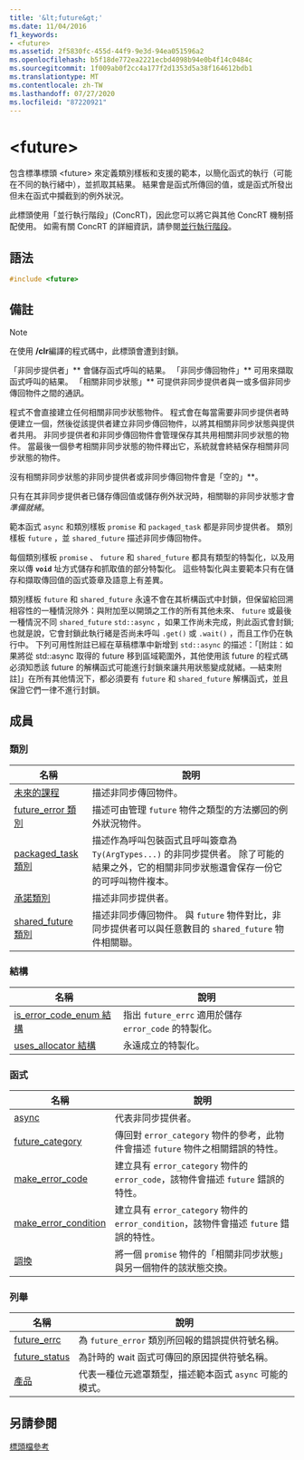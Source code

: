 ```yaml
---
title: '&lt;future&gt;'
ms.date: 11/04/2016
f1_keywords:
- <future>
ms.assetid: 2f5830fc-455d-44f9-9e3d-94ea051596a2
ms.openlocfilehash: b5f18de772ea2221ecbd4098b94e0b4f14c0484c
ms.sourcegitcommit: 1f009ab0f2cc4a177f2d1353d5a38f164612bdb1
ms.translationtype: MT
ms.contentlocale: zh-TW
ms.lasthandoff: 07/27/2020
ms.locfileid: "87220921"
---
```

# <a name="ltfuturegt"></a>&lt;future&gt;

包含標準標頭 \<future> 來定義類別樣板和支援的範本，以簡化函式的執行（可能在不同的執行緒中），並抓取其結果。 結果會是函式所傳回的值，或是函式所發出但未在函式中攔截到的例外狀況。

此標頭使用「並行執行階段」(ConcRT)，因此您可以將它與其他 ConcRT 機制搭配使用。 如需有關 ConcRT 的詳細資訊，請參閱[並行執行階段](../parallel/concrt/concurrency-runtime.md)。

## <a name="syntax"></a>語法

```cpp
#include <future>
```

## <a name="remarks"></a>備註

> [!NOTE]
> 在使用 **/clr**編譯的程式碼中，此標頭會遭到封鎖。

「非同步提供者」** 會儲存函式呼叫的結果。 「非同步傳回物件」** 可用來擷取函式呼叫的結果。 「相關非同步狀態」** 可提供非同步提供者與一或多個非同步傳回物件之間的通訊。

程式不會直接建立任何相關非同步狀態物件。 程式會在每當需要非同步提供者時便建立一個，然後從該提供者建立非同步傳回物件，以將其相關非同步狀態與提供者共用。 非同步提供者和非同步傳回物件會管理保存其共用相關非同步狀態的物件。 當最後一個參考相關非同步狀態的物件釋出它，系統就會終結保存相關非同步狀態的物件。

沒有相關非同步狀態的非同步提供者或非同步傳回物件會是「空的」**。

只有在其非同步提供者已儲存傳回值或儲存例外狀況時，相關聯的非同步狀態才會*準備就緒*。

範本函式 `async` 和類別樣板 `promise` 和 `packaged_task` 都是非同步提供者。 類別樣板 `future` ，並 `shared_future` 描述非同步傳回物件。

每個類別樣板 `promise` 、 `future` 和 `shared_future` 都具有類型的特製化，以及用來以傳 **`void`** 址方式儲存和抓取值的部分特製化。 這些特製化與主要範本只有在儲存和擷取傳回值的函式簽章及語意上有差異。

類別樣板 `future` 和 `shared_future` 永遠不會在其析構函式中封鎖，但保留給回溯相容性的一種情況除外：與附加至以開頭之工作的所有其他未來、 `future` 或最後一種情況不同 `shared_future` `std::async` ，如果工作尚未完成，則此函式會封鎖; 也就是說，它會封鎖此執行緒是否尚未呼叫 `.get()` 或 `.wait()` ，而且工作仍在執行中。 下列可用性附註已經在草稿標準中新增到 `std::async` 的描述：「[附註：如果將從 std::async 取得的 future 移到區域範圍外，其他使用該 future 的程式碼必須知悉該 future 的解構函式可能進行封鎖來讓共用狀態變成就緒。—結束附註]」在所有其他情況下，都必須要有 `future` 和 `shared_future` 解構函式，並且保證它們一律不進行封鎖。

## <a name="members"></a>成員

### <a name="classes"></a>類別

|名稱|說明|
|----------|-----------------|
|[未來的課程](../standard-library/future-class.md)|描述非同步傳回物件。|
|[future_error 類別](../standard-library/future-error-class.md)|描述可由管理 `future` 物件之類型的方法擲回的例外狀況物件。|
|[packaged_task 類別](../standard-library/packaged-task-class.md)|描述作為呼叫包裝函式且呼叫簽章為 `Ty(ArgTypes...)` 的非同步提供者。 除了可能的結果之外，它的相關非同步狀態還會保存一份它的可呼叫物件複本。|
|[承諾類別](../standard-library/promise-class.md)|描述非同步提供者。|
|[shared_future 類別](../standard-library/shared-future-class.md)|描述非同步傳回物件。 與 `future` 物件對比，非同步提供者可以與任意數目的 `shared_future` 物件相關聯。|

### <a name="structures"></a>結構

|名稱|說明|
|----------|-----------------|
|[is_error_code_enum 結構](../standard-library/is-error-code-enum-structure.md)|指出 `future_errc` 適用於儲存 `error_code` 的特製化。|
|[uses_allocator 結構](../standard-library/uses-allocator-structure.md)|永遠成立的特製化。|

### <a name="functions"></a>函式

|名稱|說明|
|----------|-----------------|
|[async](../standard-library/future-functions.md#async)|代表非同步提供者。|
|[future_category](../standard-library/future-functions.md#future_category)|傳回對 `error_category` 物件的參考，此物件會描述 `future` 物件之相關錯誤的特性。|
|[make_error_code](../standard-library/future-functions.md#make_error_code)|建立具有 `error_category` 物件的 `error_code`，該物件會描述 `future` 錯誤的特性。|
|[make_error_condition](../standard-library/future-functions.md#make_error_condition)|建立具有 `error_category` 物件的 `error_condition`，該物件會描述 `future` 錯誤的特性。|
|[調換](../standard-library/future-functions.md#swap)|將一個 `promise` 物件的「相關非同步狀態」與另一個物件的該狀態交換。|

### <a name="enumerations"></a>列舉

|名稱|說明|
|----------|-----------------|
|[future_errc](../standard-library/future-enums.md#future_errc)|為 `future_error` 類別所回報的錯誤提供符號名稱。|
|[future_status](../standard-library/future-enums.md#future_status)|為計時的 wait 函式可傳回的原因提供符號名稱。|
|[產品](../standard-library/future-enums.md#launch)|代表一種位元遮罩類型，描述範本函式 `async` 可能的模式。|

## <a name="see-also"></a>另請參閱

[標頭檔參考](../standard-library/cpp-standard-library-header-files.md)
